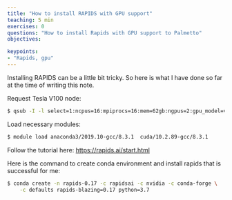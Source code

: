```yaml
---
title: "How to install RAPIDS with GPU support"
teaching: 5 min
exercises: 0
questions: "How to install Rapids with GPU support to Palmetto"
objectives:

keypoints:
- "Rapids, gpu"
---
```



Installing RAPIDS can be a little bit tricky. So here is what I have done so far at the time of writing this note.

Request Tesla V100 node:

```bash
$ qsub -I -l select=1:ncpus=16:mpiprocs=16:mem=62gb:ngpus=2:gpu_model=v100,walltime=72:00:00
```

Load necessary modules:

```bash
$ module load anaconda3/2019.10-gcc/8.3.1  cuda/10.2.89-gcc/8.3.1
```

Follow the tutorial here:
https://rapids.ai/start.html

Here is the command to create  conda environment and install rapids that is successful for me:

```bash
$ conda create -n rapids-0.17 -c rapidsai -c nvidia -c conda-forge \
    -c defaults rapids-blazing=0.17 python=3.7
```   
